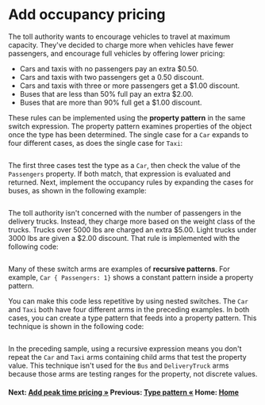 # Add occupancy pricing

The toll authority wants to encourage vehicles to travel at maximum capacity. They've decided to charge more when vehicles have fewer passengers, and encourage full vehicles by offering lower pricing:

- Cars and taxis with no passengers pay an extra $0.50.
- Cars and taxis with two passengers get a 0.50 discount.
- Cars and taxis with three or more passengers get a $1.00 discount.
- Buses that are less than 50% full pay an extra $2.00.
- Buses that are more than 90% full get a $1.00 discount.

These rules can be implemented using the **property pattern** in the same switch expression. The property pattern examines properties of the object once the type has been determined. The single case for a `Car` expands to four different cases, as does the single case for `Taxi`:

```cs --project ./ExploreCsharpEight/ExploreCsharpEight.csproj --source-file ./ExploreCsharpEight/Patterns.cs --region Pattern_CarTaxiOccupancy
```

The first three cases test the type as a `Car`, then check the value of the `Passengers` property. If both match, that expression is evaluated and returned. Next, implement the occupancy rules by expanding the cases for buses, as shown in the following example:

```cs --project ./ExploreCsharpEight/ExploreCsharpEight.csproj --source-file ./ExploreCsharpEight/Patterns.cs --region Pattern_BusOccupancy
```

The toll authority isn't concerned with the number of passengers in the delivery trucks. Instead, they charge more based on the weight class of the trucks. Trucks over 5000 lbs are charged an extra $5.00. Light trucks under 3000 lbs are given a $2.00 discount. That rule is implemented with the following code:

```cs --project ./ExploreCsharpEight/ExploreCsharpEight.csproj --source-file ./ExploreCsharpEight/Patterns.cs --region Pattern_DeliveryTruckWeight
```

Many of these switch arms are examples of **recursive patterns**. For example, `Car { Passengers: 1}` shows a constant pattern inside a property pattern.

You can make this code less repetitive by using nested switches. The `Car` and `Taxi` both have four different arms in the preceding examples. In both cases, you can create a type pattern that feeds into a property pattern. This technique is shown in the following code:

```cs --project ./ExploreCsharpEight/ExploreCsharpEight.csproj --source-file ./ExploreCsharpEight/Patterns.cs --region Pattern_ChainedPatterns
```

In the preceding sample, using a recursive expression means you don't repeat the `Car` and `Taxi` arms containing child arms that test the property value. This technique isn't used for the `Bus` and `DeliveryTruck` arms because those arms are testing ranges for the property, not discrete values.

#### Next: [Add peak time pricing &raquo;](./patterns-peakpricing.md)   Previous: [Type pattern  &laquo;](./patterns-types.md) Home: [Home](readme.md)
